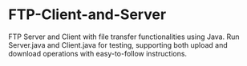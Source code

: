 # FTP-Client-and-Server
FTP Server and Client with file transfer functionalities using Java. Run Server.java and Client.java for testing, supporting both upload and download operations with easy-to-follow instructions.
